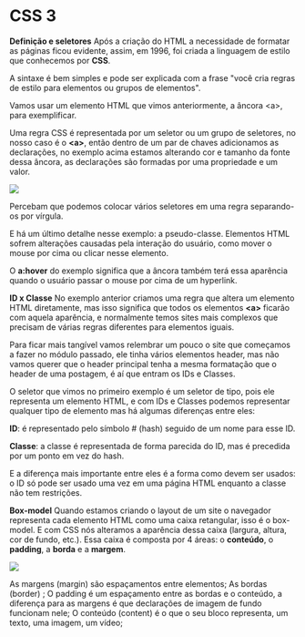 # CSS 3
**Definição e seletores**
Após a criação do HTML a necessidade de formatar as páginas ficou evidente, assim, em 1996,
 foi criada a linguagem de estilo que conhecemos por **CSS**.

A sintaxe é bem simples e pode ser explicada com a frase "você cria regras de estilo para 
elementos ou grupos de elementos".

Vamos usar um elemento HTML que vimos anteriormente, a âncora \<a\>, para exemplificar.

Uma regra CSS é representada por um seletor ou um grupo de seletores, no nosso caso é 
o **\<a\>**, então dentro de um par de chaves adicionamos as declarações, no exemplo 
acima estamos alterando cor e tamanho da fonte dessa âncora, as declarações são formadas 
por uma propriedade e um valor.

![](/docs/assets/img/exe_css_001.png)

Percebam que podemos colocar vários seletores em uma regra separando-os por vírgula.

E há um último detalhe nesse exemplo: a pseudo-classe. Elementos HTML sofrem alterações
causadas pela interação do usuário, como mover o mouse por cima ou clicar nesse elemento.

O **a:hover** do exemplo significa que a âncora também terá essa aparência quando o usuário
passar o mouse por cima de um hyperlink.

 

**ID x Classe**
No exemplo anterior criamos uma regra que altera um elemento HTML diretamente, mas isso significa 
que todos os elementos **\<a\>** ficarão com aquela aparência, e normalmente temos sites mais 
complexos que precisam de várias regras diferentes para elementos iguais.

Para ficar mais tangível vamos relembrar um pouco o site que começamos a fazer no módulo passado,
ele tinha vários elementos header, mas não vamos querer que o header principal tenha a mesma 
formatação que o header de uma postagem, é aí que entram os IDs e Classes.

O seletor que vimos no primeiro exemplo é um seletor de tipo, pois ele representa um elemento HTML,
e com IDs e Classes podemos representar qualquer tipo de elemento mas há algumas diferenças entre eles:

**ID**: é representado pelo símbolo # (hash) seguido de um nome para esse ID.

**Classe**: a classe é representada de forma parecida do ID, mas é precedida por um ponto em vez do hash.

E a diferença mais importante entre eles é a forma como devem ser usados: o ID só pode ser usado uma
 vez em uma página HTML enquanto a classe não tem restrições.

 
**Box-model**
Quando estamos criando o layout de um site o navegador representa cada elemento HTML  como uma caixa retangular, isso é o 
box-model. E com CSS nós alteramos a aparência dessa caixa (largura, altura, cor de fundo, etc.).
Essa caixa é composta por 4 áreas: o **conteúdo**, o **padding**, a **borda** e a **margem**.

![](/docs/assets/img/exe_css_002.png)


As margens (margin) são espaçamentos entre elementos;
As bordas (border) ;
O padding é um espaçamento entre as bordas e o conteúdo, a diferença para as margens é que declarações de imagem de fundo funcionam nele;
O conteúdo (content) é o que o seu bloco representa, um texto, uma imagem, um vídeo;
 
